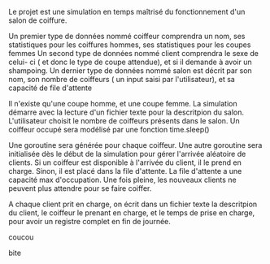Le projet est une simulation en temps maîtrisé du fonctionnement d'un salon de coiffure.

Un premier type de données nommé coiffeur comprendra un nom, ses statistiques pour les coiffures hommes, ses statistiques pour les coupes femmes
Un second type de données nommé client comprendra le sexe de celui- ci ( et donc le type de coupe attendue), et si il demande à avoir un shampoing.
Un dernier type de données nommé salon est décrit par son nom, son nombre de coiffeurs ( un input saisi par l'utilisateur), et sa capacité de file d'attente

Il n'existe qu'une coupe homme, et une coupe femme.
La simulation démarre avec la lecture d'un fichier texte pour la descritpion du salon. L'utilisateur choisit le nombre de coiffeurs présents dans le salon.
Un coiffeur occupé sera modélisé par une fonction time.sleep()

Une goroutine sera générée pour chaque coiffeur. Une autre goroutine sera initialisée dès le début de la simulation pour gérer l'arrivée aléatoire de clients.
Si un coiffeur est disponible à l'arrivée du client, il le prend en charge. Sinon, il est placé dans la file d'attente. 
La file d'attente a une capacité max d'occupation. Une fois pleine, les nouveaux clients ne peuvent plus attendre pour se faire coiffer.

A chaque client prit en charge, on écrit dans un fichier texte la descritpion du client, le coiffeur le prenant en charge, et le temps de prise en charge, pour avoir un registre complet en fin de journée.



coucou

bite